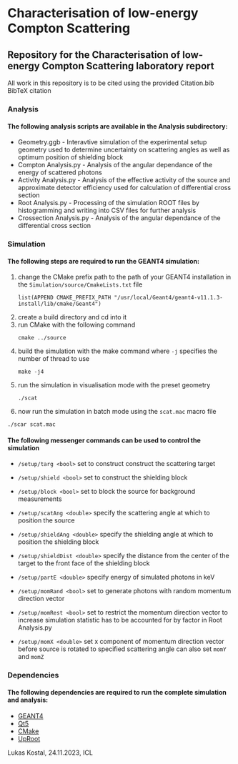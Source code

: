 # Characterisation of low-energy Compton Scattering
## Repository for the Characterisation of low-energy Compton Scattering laboratory report
All work in this repository is to be cited using the provided Citation.bib BibTeX citation

### Analysis
#### The following analysis scripts are available in the Analysis subdirectory:
* Geometry.ggb - Interavtive simulation of the experimental setup geometry used to determine uncertainty on scattering angles as well as optimum position of shielding block
* Compton Analysis.py - Analysis of the angular dependance of the energy of scattered photons
* Activity Analysis.py - Analysis of the effective activity of the source and approximate detector efficiency used for calculation of differential cross section
* Root Analysis.py - Processing of the simulation ROOT files by histogramming and writing into CSV files for further analysis
* Crossection Analysis.py - Analysis of the angular dependance of the differential cross section

### Simulation
#### The following steps are required to run the GEANT4 simulation:
1. change the CMake prefix path to the path of your GEANT4 installation in the `Simulation/source/CmakeLists.txt` file
   ```cmake:
   list(APPEND CMAKE_PREFIX_PATH "/usr/local/Geant4/geant4-v11.1.3-install/lib/cmake/Geant4")
   ```
3. create a build directory and cd into it
4. run CMake with the following command
   ```zsh:
   cmake ../source
   ```
6. build the simulation with the make command where `-j` specifies the number of thread to use
   ```zsh:
   make -j4
   ```
8. run the simulation in visualisation mode with the preset geometry
   ```zsh:
   ./scat
   ```
10. now run the simulation in batch mode using the `scat.mac` macro file
   ```zsh:
   ./scar scat.mac
   ```

#### The following messenger commands can be used to control the simulation
* `/setup/targ <bool>` set to construct construct the scattering target
* `/setup/shield <bool>` set to construct the shielding block
* `/setup/block <bool>` set to block the source for background measurements
* `/setup/scatAng <double>` specify the scattering angle at which to position the source
* `/setup/shieldAng <double>` specify the shielding angle at which to position the shielding block
* `/setup/shieldDist <double>` specify the distance from the center of the target to the front face of the shielding block
  
* `/setup/partE <double>` specify energy of simulated photons in keV
* `/setup/momRand <bool>` set to generate photons with random momentum direction vector
* `/setup/momRest <bool>` set to restrict the momentum direction vector to increase simulation statistic has to be accounted for by factor in Root Analysis.py
* `/setup/momX <double>` set x component of momentum direction vector before source is rotated to specified scattering angle can also set `momY` and `momZ`

### Dependencies
#### The following dependencies are required to run the complete simulation and analysis:
* [GEANT4](https://geant4.web.cern.ch)
* [Qt5](https://doc.qt.io/qt.html#qt5)
* [CMake](https://cmake.org)
* [UpRoot](https://uproot.readthedocs.io/en/latest/)

Lukas Kostal, 24.11.2023, ICL

